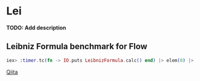 # Lei

**TODO: Add description**

## Leibniz Formula benchmark for Flow

```elixir
iex> :timer.tc(fn -> IO.puts LeibnizFormula.calc() end) |> elem(0) |>  Kernel./(1000000)
```

[Qiita](https://qiita.com/hanada/items/c91788bcac2a40f1bb05#comment-b69e6585e1b86b5c03f7)

